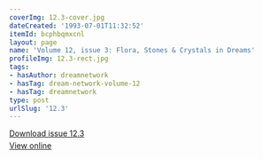 ```yaml
---
coverImg: 12.3-cover.jpg
dateCreated: '1993-07-01T11:32:52'
itemId: bcphbqmxcnl
layout: page
name: 'Volume 12, issue 3: Flora, Stones & Crystals in Dreams'
profileImg: 12.3-rect.jpg
tags:
- hasAuthor: dreamnetwork
- hasTag: dream-network-volume-12
- hasTag: dreamnetwork
type: post
urlSlug: '12.3'
---
```

<p style="margin-block-end: 5px; margin-block-start: 5px;"><a href="../files/pdfs/Volume_12/12.3-Dream-Network_Volume-12_No-3.pdf" download="">Download issue 12.3</a></p><p style="margin-block-end: 5px; margin-block-start: 5px;"><a href="../files/pdfs/Volume_12/12.3-Dream-Network_Volume-12_No-3.pdf">View online</a></p>